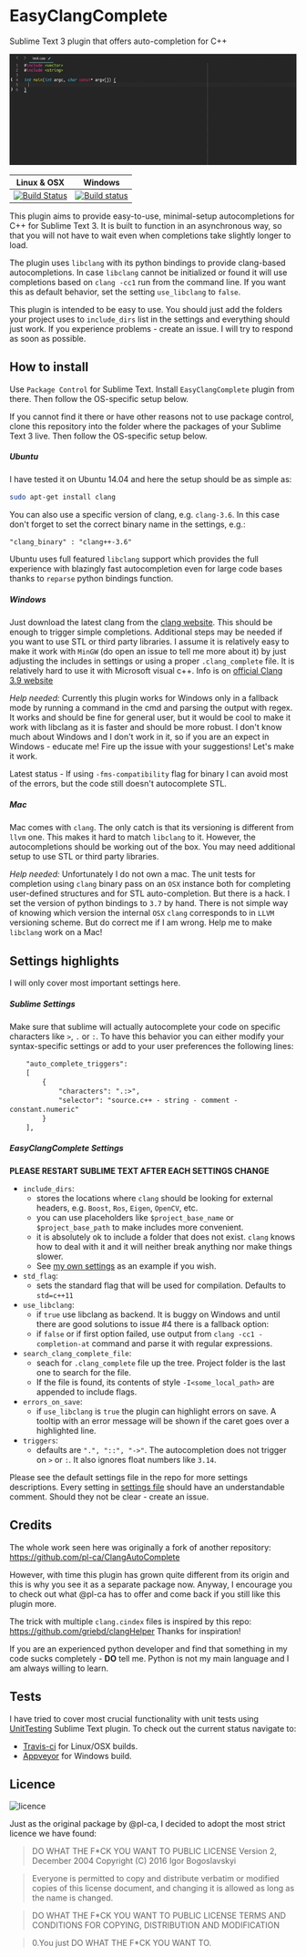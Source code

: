 # EasyClangComplete #

Sublime Text 3 plugin that offers auto-completion for C++

![Example](autocomplete_show_off.gif)

Linux & OSX | Windows
------------|------------
[![Build Status](https://travis-ci.org/niosus/EasyClangComplete.svg?branch=master)](https://travis-ci.org/niosus/EasyClangComplete.svg?branch=master) | [![Build status](https://ci.appveyor.com/api/projects/status/4h4lfyomah06om2t/branch/master?svg=true)](https://ci.appveyor.com/project/niosus/easyclangcomplete/branch/master)


This plugin aims to provide easy-to-use, minimal-setup autocompletions for C++ for Sublime Text 3. It is built to function in an asynchronous way, so that you will not have to wait even when completions take slightly longer to load.

The plugin uses `libclang` with its python bindings to provide clang-based autocompletions. In case `libclang` cannot be initialized or found it will use completions based on `clang -cc1` run from the command line. If you want this as default behavior, set the setting `use_libclang` to `false`.

This plugin is intended to be easy to use. You should just add the folders your project uses to `include_dirs` list in the settings and everything should just work. If you experience problems - create an issue. I will try to respond as soon as possible.

## How to install ##
Use `Package Control` for Sublime Text. Install `EasyClangComplete` plugin from there. Then follow the OS-specific setup below.

If you cannot find it there or have other reasons not to use package control, clone this repository into the folder where the packages of your Sublime Text 3 live. Then follow the OS-specific setup below.

##### Ubuntu #####
I have tested it on Ubuntu 14.04 and here the setup should be as simple as:
```bash
sudo apt-get install clang
```
You can also use a specific version of clang, e.g. `clang-3.6`. In this case don't forget to set the correct binary name in the settings, e.g.:
```
"clang_binary" : "clang++-3.6"
```
Ubuntu uses full featured `libclang` support which provides the full experience with blazingly fast autocompletion even for large code bases thanks to `reparse` python bindings function.

##### Windows #####
Just download the latest clang from the [clang website](http://llvm.org/releases/download.html). This should be enough to trigger simple completions. Additional steps may be needed if you want to use STL or third party libraries. I assume it is relatively easy to make it work with `MinGW` (do open an issue to tell me more about it) by just adjusting the includes in settings or using a proper `.clang_complete` file. It is relatively hard to use it with Microsoft visual c++. Info is on [official Clang 3.9 website](http://clang.llvm.org/docs/MSVCCompatibility.html)

*Help needed:* Currently this plugin works for Windows only in a fallback mode by running a command in the cmd and parsing the output with regex. It works and should be fine for general user, but it would be cool to make it work with libclang as it is faster and should be more robust. I don't know much about Windows and I don't work in it, so if you are an expect in Windows - educate me! Fire up the issue with your suggestions! Let's make it work.

Latest status - If using `-fms-compatibility` flag for binary I can avoid most of the errors, but the code still doesn't autocomplete STL.

##### Mac  #####
Mac comes with `clang`. The only catch is that its versioning is different from `llvm` one. This makes it hard to match `libclang` to it. However, the autocompletions should be working out of the box. You may need additional setup to use STL or third party libraries.

*Help needed:* Unfortunately I do not own a mac. The unit tests for completion using `clang` binary pass on an `OSX` instance both for completing user-defined structures and for STL auto-completion. But there is a hack. I set the version of python bindings to `3.7` by hand. There is not simple way of knowing which version the internal `OSX` `clang` corresponds to in `LLVM` versioning scheme. But do correct me if I am wrong. Help me to make `libclang` work on a Mac!

## Settings highlights ##
I will only cover most important settings here.

##### Sublime Settings  #####
Make sure that sublime will actually autocomplete your code on specific characters like `>`, `.` or `:`.
 To have this behavior you can either modify your syntax-specific settings or add to your user preferences the following lines:
```
    "auto_complete_triggers":
    [
        {
            "characters": ".:>",
            "selector": "source.c++ - string - comment - constant.numeric"
        }
    ],
```

##### EasyClangComplete Settings  #####
**PLEASE RESTART SUBLIME TEXT AFTER EACH SETTINGS CHANGE**
- `include_dirs`:
    + stores the locations where `clang` should be looking for external headers, e.g. `Boost`, `Ros`, `Eigen`, `OpenCV`, etc.
    + you can use placeholders like `$project_base_name` or `$project_base_path` to make includes more convenient.
    + it is absolutely ok to include a folder that does not exist. `clang` knows how to deal with it and it will neither break anything nor make things slower.
    + See [my own settings](https://github.com/niosus/config-sublime/blob/master/Packages%2FUser%2FEasyClangComplete.sublime-settings#L4) as an example if you wish.
- `std_flag`:
    + sets the standard flag that will be used for compilation. Defaults to `std=c++11`
- `use_libclang`:
    + if `true` use libclang as backend. It is buggy on Windows and until there are good solutions to issue #4 there is a fallback option:
    + if `false` or if first option failed, use output from `clang -cc1 -completion-at` command and parse it with regular expressions.
- `search_clang_complete_file`:
    + seach for `.clang_complete` file up the tree. Project folder is the last one to search for the file.
    + If the file is found, its contents of style `-I<some_local_path>` are appended to include flags.
- `errors_on_save`:
    + if `use_libclang` is `true` the plugin can highlight errors on save. A tooltip with an error message will be shown if the caret goes over a highlighted line.
- `triggers`:
    + defaults are `".", "::", "->"`. The autocompletion does not trigger on `>` or `:`. It also ignores float numbers like `3.14`.

Please see the default settings file in the repo for more settings descriptions. Every setting in [settings file](EasyClangComplete.sublime-settings) should have an understandable comment. Should they not be clear - create an issue.


## Credits ##
The whole work seen here was originally a fork of another repository: https://github.com/pl-ca/ClangAutoComplete

However, with time this plugin has grown quite different from its origin and this is why you see it as a separate package now. Anyway, I encourage you to check out what @pl-ca has to offer and come back if you still like this plugin more.

The trick with multiple `clang.cindex` files is inspired by this repo: https://github.com/griebd/clangHelper Thanks for inspiration!

If you are an experienced python developer and find that something in my code sucks completely - **DO** tell me. Python is not my main language and I am always willing to learn.

## Tests ##
I have tried to cover most crucial functionality with unit tests using [UnitTesting](https://github.com/randy3k/UnitTesting) Sublime Text plugin. To check out the current status navigate to:
- [Travis-ci](https://travis-ci.org/niosus/EasyClangComplete) for Linux/OSX builds.
- [Appveyor](https://ci.appveyor.com/project/niosus/easyclangcomplete) for Windows build.

## Licence ##
![licence](http://www.wtfpl.net/wp-content/uploads/2012/12/wtfpl-badge-1.png)

Just as the original package by @pl-ca, I decided to adopt the most strict licence we have found:

> DO WHAT THE F*CK YOU WANT TO PUBLIC LICENSE
> Version 2, December 2004
> Copyright (C) 2016 Igor Bogoslavskyi

>Everyone is permitted to copy and distribute verbatim or modified copies of this license document, and changing it is allowed as long as the name is changed.

>DO WHAT THE F*CK YOU WANT TO PUBLIC LICENSE TERMS AND CONDITIONS FOR COPYING, DISTRIBUTION AND MODIFICATION

>0.You just DO WHAT THE F*CK YOU WANT TO.




